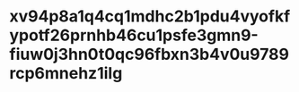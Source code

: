 # xv94p8a1q4cq1mdhc2b1pdu4vyofkfypotf26prnhb46cu1psfe3gmn9-fiuw0j3hn0t0qc96fbxn3b4v0u9789rcp6mnehz1ilg